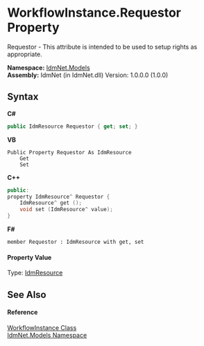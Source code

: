# WorkflowInstance.Requestor Property 
 

Requestor - This attribute is intended to be used to setup rights as appropriate.

**Namespace:**&nbsp;<a href="N_IdmNet_Models">IdmNet.Models</a><br />**Assembly:**&nbsp;IdmNet (in IdmNet.dll) Version: 1.0.0.0 (1.0.0)

## Syntax

**C#**<br />
``` C#
public IdmResource Requestor { get; set; }
```

**VB**<br />
``` VB
Public Property Requestor As IdmResource
	Get
	Set
```

**C++**<br />
``` C++
public:
property IdmResource^ Requestor {
	IdmResource^ get ();
	void set (IdmResource^ value);
}
```

**F#**<br />
``` F#
member Requestor : IdmResource with get, set

```


#### Property Value
Type: <a href="T_IdmNet_Models_IdmResource">IdmResource</a>

## See Also


#### Reference
<a href="T_IdmNet_Models_WorkflowInstance">WorkflowInstance Class</a><br /><a href="N_IdmNet_Models">IdmNet.Models Namespace</a><br />